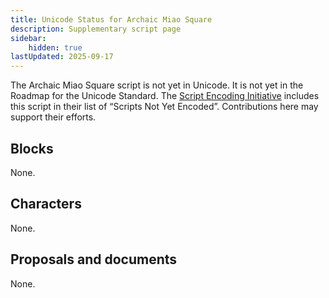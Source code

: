 ```yaml
---
title: Unicode Status for Archaic Miao Square
description: Supplementary script page
sidebar:
    hidden: true
lastUpdated: 2025-09-17
---
```


The Archaic Miao Square script is not yet in Unicode. It is not yet in the Roadmap for the Unicode Standard. The [Script Encoding Initiative](https://sei.berkeley.edu/) includes this script in their list of “Scripts Not Yet Encoded”. Contributions here may support their efforts.

## Blocks

None.

## Characters

None.

## Proposals and documents

None.
